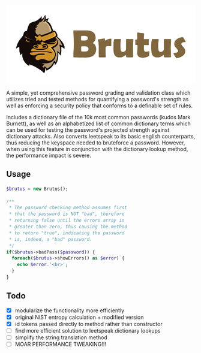 <img src="https://raw.githubusercontent.com/UberNerdBoy/Brutus/master/assets/brutus.png" alt="Brutus">

A simple, yet comprehensive password grading and validation class which utilizes tried and tested methods for quantifying a password's strength as well as enforcing a security policy that conforms to a definable set of rules.

Includes a dictionary file of the 10k most common passwords (kudos Mark Burnett), as well as an alphabetized list of common dictionary terms which can be used for testing the password's projected strength against dictionary attacks. Also converts leetspeak to its basic english counterparts, thus reducing the keyspace needed to bruteforce a password. However, when using this feature in conjunction with the dictionary lookup method, the performance impact is severe.

Usage
-----
```php
$brutus = new Brutus();

/**
 * The password checking method assumes first
 * that the password is NOT "bad", therefore
 * returning false until the errors array is
 * greater than zero, thus causing the method
 * to return "true", indicating the password
 * is, indeed, a "bad" password.
 */
if($brutus->badPass($password)) {
  foreach($brutus->showErrors() as $error) {
    echo $error.'<br>';
  }
}
```

Todo
-----
- [x] modularize the functionality more efficiently
- [x] original NIST entropy calculation + modified version
- [x] id tokens passed directly to method rather than constructor
- [ ] find more efficient solution to leetspeak dictionary lookups
- [ ] simplify the string translation method
- [ ] MOAR PERFORMANCE TWEAKING!!!
